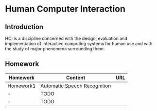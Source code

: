 # Human Computer Interaction

## Introduction

HCI is a discipline concerned with the design, evaluation and implementation of interactive computing systems for human use and with the study of major phenomena surrounding them.

## Homework

| Homework  | Content                      | URL  |
| --------- | ---------------------------- | ---- |
| Homework1 | Automatic Speech Recognition |      |
| -         | TODO                         |      |
| -         | TODO                         |      |

